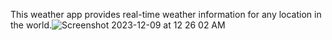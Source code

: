 This weather app provides real-time weather information for any location in the world.![Screenshot 2023-12-09 at 12 26 02 AM](https://github.com/Prathmesh2703/weather/assets/114589702/9b8bcc52-d362-4b74-9bad-0b3df940f876)

